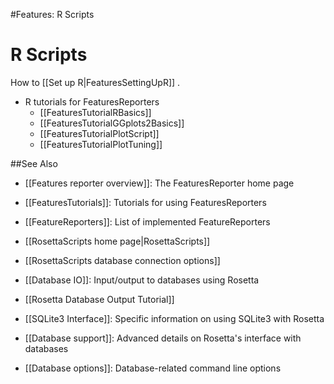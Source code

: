 #Features: R Scripts 

R Scripts
=========

How to [[Set up R|FeaturesSettingUpR]] .

* R tutorials for FeaturesReporters
  * [[FeaturesTutorialRBasics]]
  * [[FeaturesTutorialGGplots2Basics]]
  * [[FeaturesTutorialPlotScript]]
  * [[FeaturesTutorialPlotTuning]]

##See Also

* [[Features reporter overview]]: The FeaturesReporter home page

* [[FeaturesTutorials]]: Tutorials for using FeaturesReporters
* [[FeatureReporters]]: List of implemented FeatureReporters
* [[RosettaScripts home page|RosettaScripts]]
* [[RosettaScripts database connection options]]
* [[Database IO]]: Input/output to databases using Rosetta
* [[Rosetta Database Output Tutorial]]
* [[SQLite3 Interface]]: Specific information on using SQLite3 with Rosetta
* [[Database support]]: Advanced details on Rosetta's interface with databases
* [[Database options]]: Database-related command line options